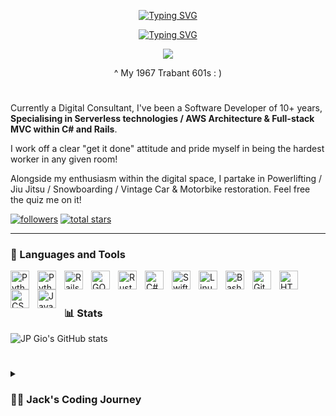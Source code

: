 <p align="center">
  <!-- Typing SVG by DenverCoder1 - https://github.com/DenverCoder1/readme-typing-svg -->
 <a href="https://git.io/typing-svg"><img src="https://readme-typing-svg.demolab.com?font=Fira+Code&pause=1000&color=F738EC&center=true&width=435&lines=Software+Engineer" alt="Typing SVG" /></a>
</p>
<p align="center">
  <!-- Typing SVG by DenverCoder1 - https://github.com/DenverCoder1/readme-typing-svg -->
  <a href="https://git.io/typing-svg"><img src="https://readme-typing-svg.demolab.com?font=Fira+Code&pause=1000&color=F738EC&center=true&width=435&lines=(Developer%2FSolution-Maker%2FCreator)" alt="Typing SVG" /></a>
</p>

<p align="center">
  <img src="https://i.pinimg.com/600x315/5e/6d/0b/5e6d0b58ad5c58115405d6249ec58b23.jpg"/>
</p>
<p align='center'>^ My 1967 Trabant 601s : ) </p>

#

Currently a Digital Consultant, I've been a Software Developer of 10+ years, <b>Specialising in Serverless technologies / AWS Architecture & Full-stack MVC within C# and Rails</b>. 

I work off a clear "get it done" attitude and pride myself in being the hardest worker in any given room! 

Alongside my enthusiasm within the digital space, I partake in Powerlifting / Jiu Jitsu / Snowboarding / Vintage Car & Motorbike restoration. Feel free the quiz me on it!


   <p align="left">
      <a href="https://github.com/jack-gio?tab=followers">
         <img alt="followers" title="Follow me on Github" src="https://custom-icon-badges.demolab.com/github/followers/jack-gio?color=236ad3&labelColor=1155ba&style=for-the-badge&logo=person-add&label=Follow&logoColor=white"/></a>
      <a href="https://github.com/jack-gio?tab=repositories&sort=stargazers">
         <img alt="total stars" title="Total stars on GitHub" src="https://custom-icon-badges.demolab.com/github/stars/jack-gio?color=55960c&style=for-the-badge&labelColor=488207&logo=star"/></a>
   </p>

---

### 🧰 Languages and Tools

<img align="left" alt="Python" width="30px" style="padding-right:10px;" src="https://ezerus.com.au/wp-content/uploads/2019/05/aws-logo-aws-new-logo-album-on-imgur-ideas.png" />
<img align="left" alt="Python" width="30px" style="padding-right:10px;" src="https://cdn.jsdelivr.net/gh/devicons/devicon/icons/python/python-plain.svg" />
<img align="left" alt="Rails" width="30px" style="padding-right:10px;" 
src="https://cdn.jsdelivr.net/gh/devicons/devicon/icons/rails/rails-plain.svg" />
<img align="left" alt="GO" width="30px" style="padding-right:10px;" src="https://cdn.jsdelivr.net/gh/devicons/devicon/icons/go/go-original-wordmark.svg" />
<img align="left" alt="Rust" width="30px" style="padding-right:10px;" src="https://rust-lang.org/logos/rust-logo-512x512.png" />
<img align="left" alt="C#" width="30px" style="padding-right:10px;" src="https://cdn.jsdelivr.net/gh/devicons/devicon/icons/csharp/csharp-line.svg" />
<img align="left" alt="Swift" width="30px" style="padding-right:10px;" src="https://cdn.jsdelivr.net/gh/devicons/devicon/icons/swift/swift-original.svg" />
<img align="left" alt="Linux" width="30px" style="padding-right:10px;" src="https://cdn.jsdelivr.net/gh/devicons/devicon/icons/linux/linux-original.svg" />
<img align="left" alt="Bash" width="30px" style="padding-right:10px;" src="https://cdn.jsdelivr.net/gh/devicons/devicon/icons/bash/bash-original.svg" />
<img align="left" alt="Git" width="30px" style="padding-right:10px;" src="https://cdn.jsdelivr.net/gh/devicons/devicon/icons/git/git-original.svg" />
<img align="left" alt="HTML" width="30px" style="padding-right:10px;" src="https://cdn.jsdelivr.net/gh/devicons/devicon/icons/html5/html5-plain.svg" />
<img align="left" alt="CSS" width="30px" style="padding-right:10px;" src="https://cdn.jsdelivr.net/gh/devicons/devicon/icons/css3/css3-plain.svg" />
<img align="left" alt="JavaScript" width="30px" style="padding-right:10px;" src="https://cdn.jsdelivr.net/gh/devicons/devicon/icons/javascript/javascript-plain.svg" />
<br />

#



### 📊 Stats

![JP Gio's GitHub stats](https://github-readme-stats.vercel.app/api?username=jack-gio&show_icons=true&theme=gruvbox)

<!-- ![GitHub Streak](https://streak-stats.demolab.com?user=jack-gio&theme=gruvbox&border_radius=4.5) -->

#

<details>
 <summary><h3>👨‍💻 Jack's Coding Journey</h3></summary>
  THIS IS SLIGHTLY OLD, BARE WITH : )
   I started my coding journey at the ripe age of 5. A young mind became a computer-science student with a passion to learn everything I could about the programming world - from linux to integrated systems to neural networks. The gateway-drug was .BAT files, creating small games into my teens, moving onto full-blown membership database software for my home-town gym. This burning desire to constantly expand, to constantly make a difference, drew me to create JPGIO-Developments. All the while pursuing my forever-present skillset in media creation (photography, cinematography, advertising). My automotive-engineering job of my late-teens fell to side whilst I continued pursuing my dreams, and the rest is history. I'd taken the leap away from that safety in 2021 into this uncomfortable, unexplored world that is being a developer. Not once have I looked back. I still feel the  desire to develop for solutions of the future, to deliver the best service, to over-achieve and more. But most of-all, to LIVE life in the process : ) Cheers!

[website]: https://jpgiodevelopments.com
[Linktree]: https://linktr.ee/jpgiodevs
